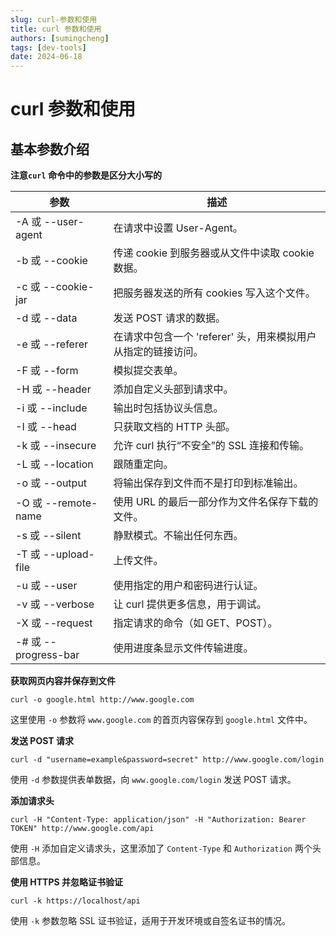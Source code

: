 ```yaml
---
slug: curl-参数和使用
title: curl 参数和使用
authors: [sumingcheng]
tags: [dev-tools]
date: 2024-06-18
---
```


# curl 参数和使用

## 基本参数介绍

**注意`curl` 命令中的参数是区分大小写的**

| 参数                 | 描述                                                          |
| -------------------- | ------------------------------------------------------------- |
| -A 或 --user-agent   | 在请求中设置 User-Agent。                                     |
| -b 或 --cookie       | 传递 cookie 到服务器或从文件中读取 cookie 数据。              |
| -c 或 --cookie-jar   | 把服务器发送的所有 cookies 写入这个文件。                     |
| -d 或 --data         | 发送 POST 请求的数据。                                        |
| -e 或 --referer      | 在请求中包含一个 'referer' 头，用来模拟用户从指定的链接访问。 |
| -F 或 --form         | 模拟提交表单。                                                |
| -H 或 --header       | 添加自定义头部到请求中。                                      |
| -i 或 --include      | 输出时包括协议头信息。                                        |
| -I 或 --head         | 只获取文档的 HTTP 头部。                                      |
| -k 或 --insecure     | 允许 curl 执行“不安全”的 SSL 连接和传输。                     |
| -L 或 --location     | 跟随重定向。                                                  |
| -o 或 --output       | 将输出保存到文件而不是打印到标准输出。                        |
| -O 或 --remote-name  | 使用 URL 的最后一部分作为文件名保存下载的文件。               |
| -s 或 --silent       | 静默模式。不输出任何东西。                                    |
| -T 或 --upload-file  | 上传文件。                                                    |
| -u 或 --user         | 使用指定的用户和密码进行认证。                                |
| -v 或 --verbose      | 让 curl 提供更多信息，用于调试。                              |
| -X 或 --request      | 指定请求的命令（如 GET、POST）。                              |
| -# 或 --progress-bar | 使用进度条显示文件传输进度。                                  |

**获取网页内容并保存到文件**

```
curl -o google.html http://www.google.com
```

这里使用 `-o` 参数将 `www.google.com` 的首页内容保存到 `google.html` 文件中。

**发送 POST 请求**

```
curl -d "username=example&password=secret" http://www.google.com/login
```

使用 `-d` 参数提供表单数据，向 `www.google.com/login` 发送 POST 请求。

**添加请求头**

```
curl -H "Content-Type: application/json" -H "Authorization: Bearer TOKEN" http://www.google.com/api
```

使用 `-H` 添加自定义请求头，这里添加了 `Content-Type` 和 `Authorization` 两个头部信息。

**使用 HTTPS 并忽略证书验证**

```
curl -k https://localhost/api
```

使用 `-k` 参数忽略 SSL 证书验证，适用于开发环境或自签名证书的情况。

